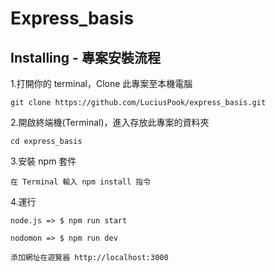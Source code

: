 # Express_basis
## Installing - 專案安裝流程
1.打開你的 terminal，Clone 此專案至本機電腦
```
git clone https://github.com/LuciusPook/express_basis.git
```

2.開啟終端機(Terminal)，進入存放此專案的資料夾
```
cd express_basis
```
3.安裝 npm 套件
```
在 Terminal 輸入 npm install 指令
```
4.運行
```
node.js => $ npm run start 
```
``` 
nodomon => $ npm run dev 
```
```
添加網址在遊覽器 http://localhost:3000 
```
